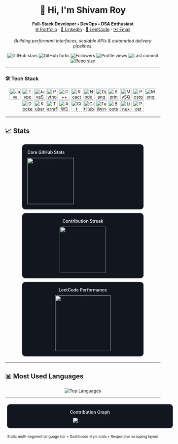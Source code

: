 <h1 align="center">👋 Hi, I'm <strong>Shivam Roy</strong></h1>

<p align="center">
  <strong>Full-Stack Developer • DevOps • DSA Enthusiast</strong><br/>
  <a href="https://shivamroy.dev">🌐 Portfolio</a> ·
  <a href="https://www.linkedin.com/in/shivamroy">💼 LinkedIn</a> ·
  <a href="https://leetcode.com/u/RoyDev72/">🧩 LeetCode</a> ·
  <a href="mailto:contact@shivamroy.dev">✉️ Email</a>
</p>

<p align="center">
  <em>Building performant interfaces, scalable APIs & automated delivery pipelines.</em>
</p>

<p align="center">
  <img alt="GitHub stars" src="https://img.shields.io/github/stars/RoyDev72?style=for-the-badge&logo=github&color=58d68d" />
  <img alt="GitHub forks" src="https://img.shields.io/github/forks/RoyDev72/RoyDev72?style=for-the-badge&logo=github&color=3aa675" />
  <img alt="Followers" src="https://img.shields.io/github/followers/RoyDev72?style=for-the-badge&logo=github&color=2f855a" />
  <img alt="Profile views" src="https://komarev.com/ghpvc/?username=RoyDev72&style=for-the-badge&color=0f766e" />
  <img alt="Last commit" src="https://img.shields.io/github/last-commit/RoyDev72/RoyDev72?style=for-the-badge&color=2563eb" />
  <img alt="Repo size" src="https://img.shields.io/github/repo-size/RoyDev72/RoyDev72?style=for-the-badge&color=475569" />
</p>

---

### 🛠 Tech Stack
<div align="center">
<img alt="Java" src="https://cdn.jsdelivr.net/gh/devicons/devicon/icons/java/java-original.svg" height="36"/>
<img alt="TypeScript" src="https://cdn.jsdelivr.net/gh/devicons/devicon/icons/typescript/typescript-original.svg" height="36"/>
<img alt="JavaScript" src="https://cdn.jsdelivr.net/gh/devicons/devicon/icons/javascript/javascript-original.svg" height="36"/>
<img alt="Python" src="https://cdn.jsdelivr.net/gh/devicons/devicon/icons/python/python-original.svg" height="36"/>
<img alt="C++" src="https://cdn.jsdelivr.net/gh/devicons/devicon/icons/cplusplus/cplusplus-original.svg" height="36"/>
<img alt="React" src="https://cdn.jsdelivr.net/gh/devicons/devicon/icons/react/react-original.svg" height="36"/>
<img alt="Node.js" src="https://cdn.jsdelivr.net/gh/devicons/devicon/icons/nodejs/nodejs-original.svg" height="36"/>
<img alt="Django" src="https://cdn.jsdelivr.net/gh/devicons/devicon/icons/django/django-plain.svg" height="36"/>
<img alt="Spring" src="https://cdn.jsdelivr.net/gh/devicons/devicon/icons/spring/spring-original.svg" height="36"/>
<img alt="MySQL" src="https://cdn.jsdelivr.net/gh/devicons/devicon/icons/mysql/mysql-original.svg" height="36"/>
<img alt="PostgreSQL" src="https://cdn.jsdelivr.net/gh/devicons/devicon/icons/postgresql/postgresql-original.svg" height="36"/>
<img alt="MongoDB" src="https://cdn.jsdelivr.net/gh/devicons/devicon/icons/mongodb/mongodb-original.svg" height="36"/>
<img alt="Docker" src="https://cdn.jsdelivr.net/gh/devicons/devicon/icons/docker/docker-original.svg" height="36"/>
<img alt="Kubernetes" src="https://cdn.jsdelivr.net/gh/devicons/devicon/icons/kubernetes/kubernetes-plain.svg" height="36"/>
<img alt="Terraform" src="https://cdn.jsdelivr.net/gh/devicons/devicon/icons/terraform/terraform-original.svg" height="36"/>
<img alt="AWS" src="https://cdn.jsdelivr.net/gh/devicons/devicon/icons/amazonwebservices/amazonwebservices-original.svg" height="36"/>
<img alt="Git" src="https://cdn.jsdelivr.net/gh/devicons/devicon/icons/git/git-original.svg" height="36"/>
<img alt="GitHub" src="https://cdn.jsdelivr.net/gh/devicons/devicon/icons/github/github-original.svg" height="36"/>
<img alt="Tailwind" src="https://cdn.jsdelivr.net/gh/devicons/devicon/icons/tailwindcss/tailwindcss-plain.svg" height="36"/>
<img alt="Bootstrap" src="https://cdn.jsdelivr.net/gh/devicons/devicon/icons/bootstrap/bootstrap-original.svg" height="36"/>
<img alt="Linux" src="https://cdn.jsdelivr.net/gh/devicons/devicon/icons/linux/linux-original.svg" height="36"/>
<img alt="Postman" src="https://raw.githubusercontent.com/simple-icons/simple-icons/master/icons/postman.svg" height="36"/>
</div>

---

## 📈 Stats

<div align="center">

<div style="display:inline-block;vertical-align:top;margin:6px;padding:16px;width:360px;max-width:100%;background:#12161f;border:1px solid #1f2530;border-radius:10px;text-align:left;">
  <div style="font-weight:600;color:#e2e8f0;margin-bottom:10px;">Core GitHub Stats</div>
  <img alt="GitHub Stats" src="https://github-readme-stats.vercel.app/api?username=RoyDev72&show_icons=true&include_all_commits=true&rank_icon=github&hide_border=true&bg_color=0D1117&title_color=58D68D&text_color=C9D1D9&icon_color=58D68D&ring_color=58D68D" height="150" />
</div>

<div style="display:inline-block;vertical-align:top;margin:6px;padding:16px;width:360px;max-width:100%;background:#12161f;border:1px solid #1f2530;border-radius:10px;text-align:center;">
  <div style="font-weight:600;color:#e2e8f0;margin-bottom:10px;">Contribution Streak</div>
  <img alt="Streak" src="https://streak-stats.demolab.com?user=RoyDev72&hide_border=true&background=0D1117&ring=58D68D&fire=58A6FF&currStreakLabel=FFFFFF&sideNums=58D68D&sideLabels=94A3B8" height="150" />
</div>

<div style="display:inline-block;vertical-align:top;margin:6px;padding:16px;width:360px;max-width:100%;background:#12161f;border:1px solid #1f2530;border-radius:10px;text-align:center;">
  <div style="font-weight:600;color:#e2e8f0;margin-bottom:10px;">LeetCode Performance</div>
  <img alt="LeetCode Stats" src="https://leetcard.jacoblin.cool/RoyDev72?theme=dark&font=Source%20Code%20Pro&ext=contest&border=0&radius=10" height="180" />
</div>

</div>

---

## 📊 Most Used Languages

<p align="center">
  <img alt="Top Languages" src="https://github-readme-stats.vercel.app/api/top-langs/?username=RoyDev72&layout=compact&langs_count=8&theme=react&hide_border=true&bg_color=0D1117&title_color=58D68D&text_color=C9D1D9" />
</p>

---

<div style="display:inline-block;vertical-align:top;margin:6px;padding:16px;width:740px;max-width:100%;background:#12161f;border:1px solid #1f2530;border-radius:10px;text-align:center;">
  <div style="font-weight:600;color:#e2e8f0;margin-bottom:10px;">Contribution Graph</div>
  <picture>
    <source media="(prefers-color-scheme: light)" srcset="https://github-readme-activity-graph.vercel.app/graph?username=RoyDev72&theme=github-light&hide_border=true&area=true">
    <img alt="Activity Graph" src="https://github-readme-activity-graph.vercel.app/graph?username=RoyDev72&theme=react-dark&hide_border=true&area=true" />
  </picture>
</div>

<p align="center"><sub>Static multi-segment language bar • Dashboard style stats • Responsive wrapping layout</sub></p>
